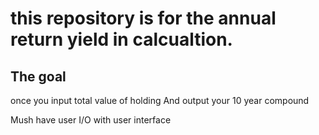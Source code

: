 # this repository is for the annual return yield in calcualtion.

## The goal
once you input total value of holding 
And output your 10 year compound 

Mush have user I/O with user interface
